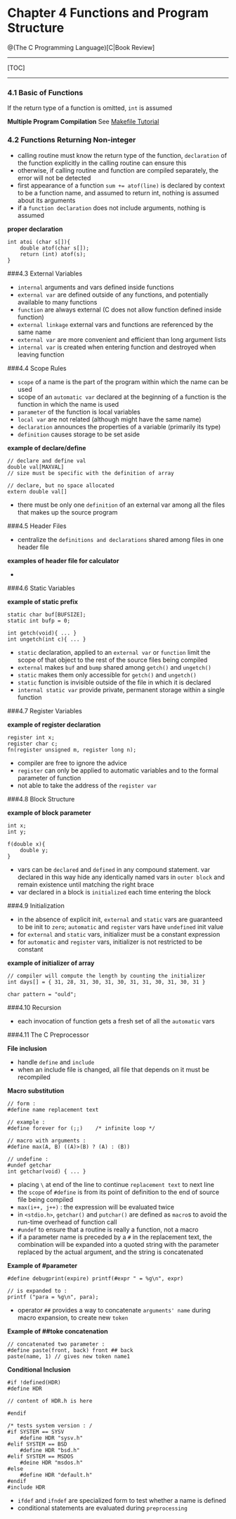 # Chapter 4 Functions and Program Structure

@(The C Programming Language)[C|Book Review]

--------------------------------------------------

[TOC]

--------------------------------------------------

### 4.1 Basic of Functions
If the return type of a function is omitted, `int` is assumed

**Multiple Program Compilation**
See [Makefile Tutorial][1]

### 4.2 Functions Returning Non-integer

* calling routine must know the return type of the function, `declaration` of the function explicitly in the calling routine can ensure this
* otherwise, if calling routine and function are compiled separately, the error will not be detected
* first appearance of a function `sum += atof(line)` is declared by context to be a function name, and assumed to return int, nothing is assumed about its arguments
* if a `function declaration` does not include arguments, nothing is assumed

**proper declaration**

	int atoi (char s[]){
		double atof(char s[]);
		return (int) atof(s);
	}
	
###4.3 External Variables

* `internal` arguments and vars defined inside functions
* `external var` are defined outside of any functions, and potentially available to many functions
* `function` are always external (C does not allow function defined inside function)
* `external linkage` external vars and functions are referenced by the same name
* `external var` are more convenient and efficient than long argument lists
* `internal var` is created when entering function and destroyed when leaving function

###4.4 Scope Rules

* `scope` of a name is the part of the program within which the name can be used
* scope of an `automatic var` declared at the beginning of a function is the function in which the name is used
* `parameter` of the function is local variables 
* `local var` are not related (although might have the same name)
* `declaration` announces the properties of a variable (primarily its type)
* `definition` causes storage to be set aside

**example of declare/define**

	// declare and define val 
	double val[MAXVAL]
	// size must be specific with the definition of array
	
	// declare, but no space allocated
	extern double val[]
	
* there must be only one `definition` of an external var among all the files that makes up the source program

###4.5 Header Files

* centralize the `definitions and declarations` shared among files in one header file

**examples of header file for calculator**

*

###4.6 Static Variables

**example of static prefix**

	static char buf[BUFSIZE];
	static int bufp = 0;
	
	int getch(void){ ... }
	int ungetch(int c){ ... }
	
* `static` declaration, applied to an `external var` or `function` limit the scope of that object to the rest of the source files being compiled
* `external` makes `buf` and `bump` shared among `getch()` and `ungetch()`
* `static` makes them only accessible for `getch()` and `ungetch()`
* `static` function is invisible outside of the file in which it is declared
* `internal static var` provide private, permanent storage within a single function

###4.7 Register Variables

**example of register declaration**

	register int x;
	register char c;
	fn(register unsigned m, register long n);
	
* compiler are free to ignore the advice
* `register` can only be applied to automatic variables and to the formal parameter of function
* not able to take the address of the `register var`

###4.8 Block Structure

**example of block parameter**

	int x;
	int y;
	
	f(double x){
		double y;
	}

* vars can be `declared` and `defined` in any compound statement. var declared in this way hide any identically named vars in `outer block` and remain existence until matching the right brace
* var declared in a block is `initialized` each time entering the block

###4.9 Initialization

* in the absence of explicit init, `external` and `static` vars are guaranteed to be init to `zero`; `automatic` and `register` vars have `undefined` init value
* for `external` and `static` vars, initializer must be a constant expression
* for `automatic` and `register` vars, initializer is not restricted to be constant

**example of initializer of array**

	// compiler will compute the length by counting the initializer
	int days[] = { 31, 28, 31, 30, 31, 30, 31, 31, 30, 31, 30, 31 }
	
	char pattern = "ould";
	
###4.10 Recursion

* each invocation of function gets a fresh set of all the `automatic` vars

###4.11 The C Preprocessor

**File inclusion**

* handle `define` and `include` 
* when an include file is changed, all file that depends on it must be recompiled 

**Macro substitution**

	// form :
	#define name replacement text
	
	// example :
	#define forever for (;;)	/* infinite loop */
	
	// macro with arguments :
	#define max(A, B) ((A)>(B) ? (A) : (B))
	
	// undefine :
	#undef getchar
	int getchar(void) { ... } 
	
* placing `\` at end of the line to continue `replacement text` to next line
* the `scope` of `#define` is from its point of definition to the end of source file being compiled 
* `max(i++, j++)` : the expression will be evaluated twice
* in `<stdio.h>`, `getchar()` and `putchar()` are defined as `macro`s to avoid the run-time overhead of function call
* `#undef` to ensure that a routine is really a function, not a macro
* if a parameter name is preceded by a `#` in the replacement text, the combination will be expanded into a quoted string with the parameter replaced by the actual argument, and the string is concatenated

**Example of #parameter** 

	#define debugprint(expire) printf(#expr " = %g\n", expr)
	
	// is expanded to :
	printf ("para = %g\n", para);
	
* operator `##` provides a way to concatenate `arguments' name` during macro expansion, to create new `token`

**Example of ##toke concatenation**
	
	// concatenated two parameter :
	#define paste(front, back) front ## back
	paste(name, 1) // gives new token name1
	
**Conditional Inclusion**

	#if !defined(HDR)
	#define HDR
	
	// content of HDR.h is here
	
	#endif
	
	/* tests system version : /
	#if SYSTEM == SYSV
		#define HDR "sysv.h"
	#elif SYSTEM == BSD
		#define HDR "bsd.h"
	#elif SYSTEM == MSDOS
		#deine HDR "msdos.h"
	#else 
		#define HDR "default.h"	
	#endif
	#include HDR
	
* `ifdef` and `ifndef` are specialized form to test whether a name is defined
* conditional statements are evaluated during `preprocessing`

<!-- link to makefile tutorial -->
[1]:http:






